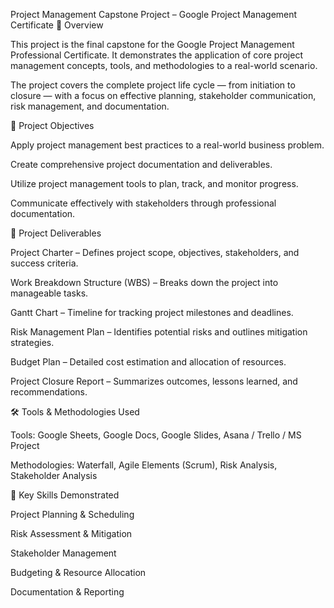 Project Management Capstone Project – Google Project Management Certificate
📌 Overview

This project is the final capstone for the Google Project Management Professional Certificate. It demonstrates the application of core project management concepts, tools, and methodologies to a real-world scenario.

The project covers the complete project life cycle — from initiation to closure — with a focus on effective planning, stakeholder communication, risk management, and documentation.

🎯 Project Objectives

Apply project management best practices to a real-world business problem.

Create comprehensive project documentation and deliverables.

Utilize project management tools to plan, track, and monitor progress.

Communicate effectively with stakeholders through professional documentation.

📂 Project Deliverables

Project Charter – Defines project scope, objectives, stakeholders, and success criteria.

Work Breakdown Structure (WBS) – Breaks down the project into manageable tasks.

Gantt Chart – Timeline for tracking project milestones and deadlines.

Risk Management Plan – Identifies potential risks and outlines mitigation strategies.

Budget Plan – Detailed cost estimation and allocation of resources.

Project Closure Report – Summarizes outcomes, lessons learned, and recommendations.

🛠 Tools & Methodologies Used

Tools: Google Sheets, Google Docs, Google Slides, Asana / Trello / MS Project

Methodologies: Waterfall, Agile Elements (Scrum), Risk Analysis, Stakeholder Analysis

📑 Key Skills Demonstrated

Project Planning & Scheduling

Risk Assessment & Mitigation

Stakeholder Management

Budgeting & Resource Allocation

Documentation & Reporting
